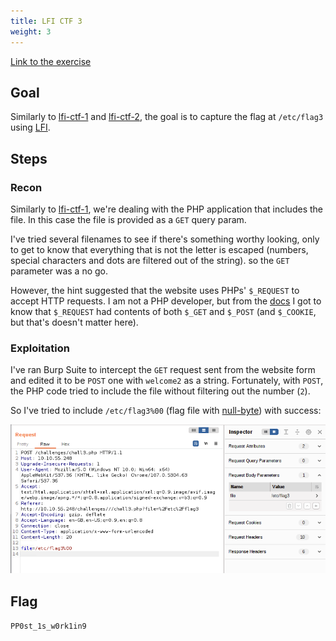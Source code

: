 ```yaml
---
title: LFI CTF 3
weight: 3
---
```


[Link to the exercise](https://tryhackme.com/room/fileinc)

## Goal

Similarly to [lfi-ctf-1](/knowledge/OffSec/write-ups/thm/lfi-ctf-1.md) and [lfi-ctf-2](/knowledge/OffSec/write-ups/thm/lfi-ctf-2.md), the goal is to capture the flag at `/etc/flag3` using [LFI](/knowledge/OffSec/pentesting/LFI.md).

## Steps

### Recon

Similarly to [lfi-ctf-1](/knowledge/OffSec/write-ups/thm/lfi-ctf-1.md), we're dealing with the PHP application that includes the file. In this case the file is provided as a `GET` query param.

I've tried several filenames to see if there's something worthy looking, only to get to know that everything that is not the letter is escaped (numbers, special characters and dots are filtered out of the string). so the `GET` parameter was a no go.

However, the hint suggested that the website uses PHPs' `$_REQUEST` to accept HTTP requests. I am not a PHP developer, but from the [docs](https://www.php.net/manual/en/reserved.variables.request.php) I got to know that `$_REQUEST` had contents of both `$_GET` and `$_POST` (and `$_COOKIE`, but that's doesn't matter here).

### Exploitation

I've ran Burp Suite to intercept the `GET` request sent from the website form and edited it to be `POST` one with `welcome2` as a string. Fortunately, with `POST`, the PHP code tried to include the file without filtering out the number (`2`).

So I've tried to include `/etc/flag3%00` (flag file with [null-byte](/knowledge/OffSec/pentesting/null-byte.md)) with success:

![Screenshot 2023-01-04 at 20.41.45 1](/public/Screenshot%202023-01-04%20at%2020.41.45%201.png)

## Flag

`PP0st_1s_w0rk1in9`
